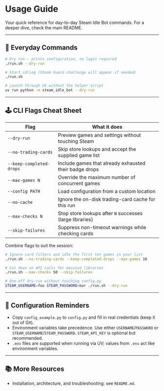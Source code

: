 # Usage Guide

Your quick reference for day-to-day Steam Idle Bot commands. For a deeper dive, check the main README.

---

## 🔁 Everyday Commands

```bash
# Dry run – prints configuration, no login required
./run.sh --dry-run

# Start idling (Steam Guard challenge will appear if needed)
./run.sh

# Launch through UV without the helper script
uv run python -m steam_idle_bot --dry-run
```

---

## 🕹️ CLI Flags Cheat Sheet

| Flag | What it does |
| --- | --- |
| `--dry-run` | Preview games and settings without touching Steam |
| `--no-trading-cards` | Skip store lookups and accept the supplied game list |
| `--keep-completed-drops` | Include games that already exhausted their badge drops |
| `--max-games N` | Override the maximum number of concurrent games |
| `--config PATH` | Load configuration from a custom location |
| `--no-cache` | Ignore the on-disk trading-card cache for this run |
| `--max-checks N` | Stop store lookups after `N` successes (large libraries) |
| `--skip-failures` | Suppress non-timeout warnings while checking cards |

Combine flags to suit the session:

```bash
# Ignore card filters and idle the first ten games in your list
./run.sh --no-trading-cards --keep-completed-drops --max-games 10

# Cut down on API calls for massive libraries
./run.sh --max-checks 50 --skip-failures

# One-off dry-run without touching config.py
STEAM_USERNAME=foo STEAM_PASSWORD=bar ./run.sh --dry-run
```

---

## 📝 Configuration Reminders

- Copy `config_example.py` to `config.py` and fill in real credentials (keep it out of Git).
- Environment variables take precedence. Use either `USERNAME`/`PASSWORD` or `STEAM_USERNAME`/`STEAM_PASSWORD`. `STEAM_API_KEY` is optional but recommended.
- `.env` files are supported when running via UV; values from `.env` act like environment variables.

---

## 📚 More Resources

- Installation, architecture, and troubleshooting: see `README.md`.
